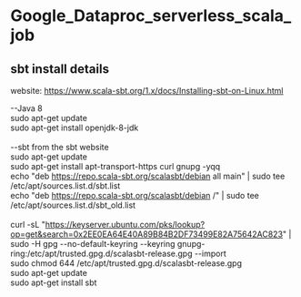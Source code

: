 # Google_Dataproc_serverless_scala_job

## sbt install details

website: https://www.scala-sbt.org/1.x/docs/Installing-sbt-on-Linux.html

--Java 8 <br>
sudo apt-get update <br>
sudo apt-get install openjdk-8-jdk <br>
<br>
--sbt from the sbt website <br>
sudo apt-get update <br>
sudo apt-get install apt-transport-https curl gnupg -yqq <br>
echo "deb https://repo.scala-sbt.org/scalasbt/debian all main" | sudo tee /etc/apt/sources.list.d/sbt.list <br>
echo "deb https://repo.scala-sbt.org/scalasbt/debian /" | sudo tee /etc/apt/sources.list.d/sbt_old.list <br>
<br>
curl -sL "https://keyserver.ubuntu.com/pks/lookup?op=get&search=0x2EE0EA64E40A89B84B2DF73499E82A75642AC823" | sudo -H gpg --no-default-keyring --keyring gnupg-ring:/etc/apt/trusted.gpg.d/scalasbt-release.gpg --import
<br>
sudo chmod 644 /etc/apt/trusted.gpg.d/scalasbt-release.gpg <br>
sudo apt-get update <br>
sudo apt-get install sbt <br>
